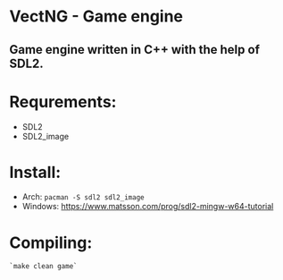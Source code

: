 # VectNG - Game engine
## Game engine written in C++ with the help of SDL2.

# Requrements:
* SDL2
* SDL2_image
# Install:
* Arch:
	`pacman -S sdl2 sdl2_image`
* Windows:
https://www.matsson.com/prog/sdl2-mingw-w64-tutorial

# Compiling:
	`make clean game`
